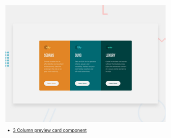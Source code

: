 ![Design preview for the 3-column preview card component coding challenge](./design/desktop-preview.jpg)

- [3 Column preview card component](https://3-column-preview-cardcomponent-flame.vercel.app/)
